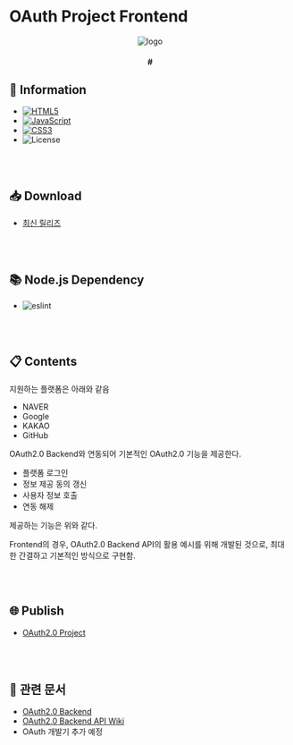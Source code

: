 # OAuth Project Frontend

<p align="center"><img src="https://project.itcode.dev/oauth2/assets/images/logo.png" alt="logo" /></p>

<h4 align="center"># </h4>

## 📙 Information

* [![HTML5](http://img.shields.io/badge/HTML5-E34F26?style=flat-square&logo=html5&logoWidth=25&logoColor=FFF)](https://developer.mozilla.org/ko/docs/Web/HTML)
* [![JavaScript](http://img.shields.io/badge/JavaScript-F7DF1E?style=flat-square&logo=javascript&logoWidth=25&logoColor=000)](https://developer.mozilla.org/ko/docs/Web/JavaScript)
* [![CSS3](http://img.shields.io/badge/CSS3-1572B6?style=flat-square&logo=css3&logoWidth=25)](https://developer.mozilla.org/ko/docs/Web/CSS)
* ![License](https://img.shields.io/github/license/RWB0104/oauth2)

<br />
<br />

## 📥 Download

* [최신 릴리즈](https://github.com/RWB0104/oauth2/releases/latest)

<br />
<br />

## 📚 Node.js Dependency

* ![eslint](https://img.shields.io/badge/eslint-^7.32.0-blue)

<br />
<br />

## 📋 Contents

지원하는 플랫폼은 아래와 같음

* NAVER
* Google
* KAKAO
* GitHub

OAuth2.0 Backend와 연동되어 기본적인 OAuth2.0 기능을 제공한다.

* 플랫폼 로그인
* 정보 제공 동의 갱신
* 사용자 정보 호출
* 연동 해제

제공하는 기능은 위와 같다.

Frontend의 경우, OAuth2.0 Backend API의 활용 예시를 위해 개발된 것으로, 최대한 간결하고 기본적인 방식으로 구현함.

<br />
<br />

## 🌐 Publish

* [OAuth2.0 Project](https://project.itcode.dev/oauth2)

<br />
<br />

## 📄 관련 문서

* [OAuth2.0 Backend](https://github.com/RWB0104/api.itcode.dev-oauth2)
* [OAuth2.0 Backend API Wiki](https://github.com/RWB0104/api.itcode.dev-oauth2/wiki/OAuth2.0-Backend)
* OAuth 개발기 추가 예정